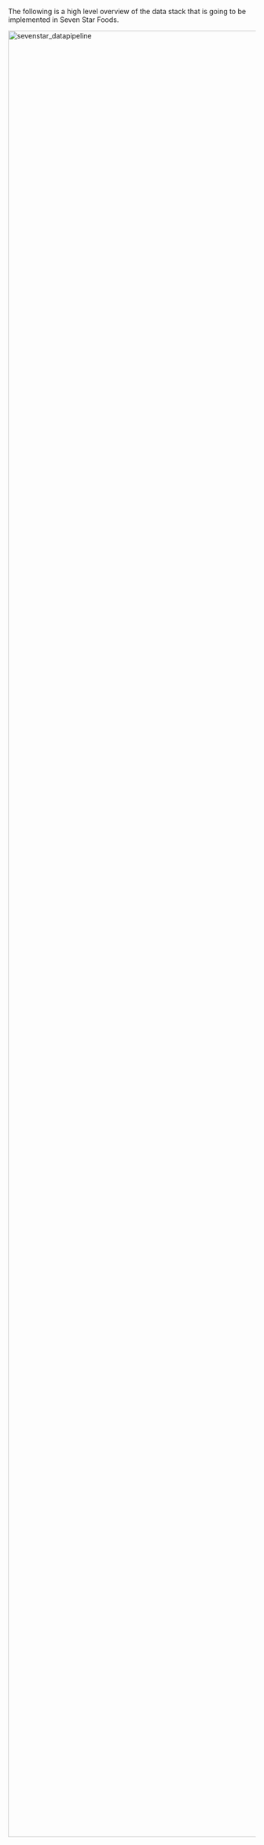 The following is a high level overview of the data stack that is going to be implemented in Seven Star Foods. 

<img width="3680" alt="sevenstar_datapipeline" src="https://github.com/jerryzhou196/sevenstar-datapipeline/assets/46613983/4380ea2b-fd87-475c-8451-c65b71905f6d">

